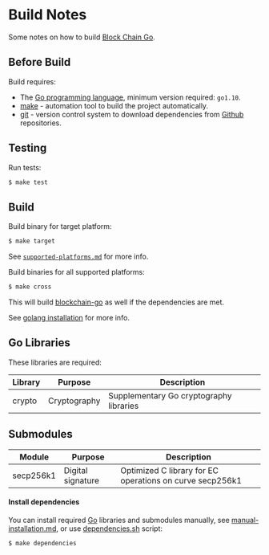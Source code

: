 Build Notes
===========
Some notes on how to build [Block Chain Go](https://github.com/YuriyLisovskiy/blockchain-go).

Before Build
---------------------
Build requires:
* The [Go programming language](https://golang.org), minimum version required: `go1.10`.
* [make](https://www.gnu.org/software/make/manual/make.html) - automation tool to build the project automatically.
* [git](https://git-scm.com) - version control system to download dependencies from [Github](https://github.com) repositories.

Testing
---------------------
Run tests:
```bash
$ make test
```

Build
---------------------
Build binary for target platform:
```bash
$ make target
```
See [`supported-platforms.md`](supported-platforms.md) for more info.

Build binaries for all supported platforms:
```bash
$ make cross
```

This will build [blockchain-go](https://github.com/YuriyLisovskiy/blockchain-go) as well if the dependencies are met.

See [golang installation](https://golang.org/doc/install) for more info.

Go Libraries
---------------------
These libraries are required:

 Library     | Purpose          | Description
 ------------|------------------|----------------------
 crypto      | Cryptography     | Supplementary Go cryptography libraries

Submodules
---------------------
Module      | Purpose                  | Description
------------|--------------------------|----------------------
secp256k1   | Digital signature        | Optimized C library for EC operations on curve secp256k1

#### Install dependencies
You can install required [Go](https://golang.org) libraries and submodules manually, see [manual-installation.md](manual-installation.md),
or use [dependencies.sh](../dependencies.sh) script:
```bash
$ make dependencies
```
